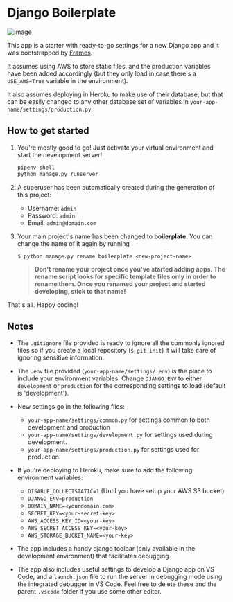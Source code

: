 
# Django Boilerplate

![image](https://res.cloudinary.com/gbrachetta/image/upload/v1607301400/oob_bfglzw.jpg)

This app is a starter with ready-to-go settings for a new Django app and it was bootstrapped by [Frames](https://github.com/GBrachetta/frames).

It assumes using AWS to store static files, and the production variables have been added accordingly (but they only load in case there's a `USE_AWS=True` variable in the environment).

It also assumes deploying in Heroku to make use of their database, but that can be easily changed to any other database set of variables in `your-app-name/settings/production.py`.

## How to get started

1. You're mostly good to go! Just activate your virtual environment and start the development server!

     ```bash
     pipenv shell
     python manage.py runserver
     ```

2. A superuser has been automatically created during the generation of this project:

     - Username: `admin`
     - Password: `admin`
     - Email: `admin@domain.com`

3. Your main project's name has been changed to **boilerplate**. You can change the name of it again by running

    `$ python manage.py rename boilerplate <new-project-name>`

    > **Don't rename your project once you've started adding apps. The rename script looks for specific template files only in order to rename them. Once you renamed your project and started developing, stick to that name!**

That's all. Happy coding!

## Notes

- The `.gitignore` file provided is ready to ignore all the commonly ignored files so if you create a local repository (`$ git init`) it will take care of ignoring sensitive information.

- The `.env` file provided (`your-app-name/settings/.env`) is the place to include your environment variables. Change `DJANGO_ENV` to either `development` or `production` for the corresponding settings to load (default is 'development').

- New settings go in the following files:

  - `your-app-name/settings/common.py` for settings common to both development and production
  - `your-app-name/settings/development.py` for settings used during development.
  - `your-app-name/settings/production.py` for settings used for production.

- If you're deploying to Heroku, make sure to add the following environment variables:

  - `DISABLE_COLLECTSTATIC=1` (Until you have setup your AWS S3 bucket)
  - `DJANGO_ENV=production`
  - `DOMAIN_NAME=<yourdomain.com>`
  - `SECRET_KEY=<your-secret-key>`
  - `AWS_ACCESS_KEY_ID=<your-key>`
  - `AWS_SECRET_ACCESS_KEY=<your-key>`
  - `AWS_STORAGE_BUCKET_NAME=<your-key>`

- The app includes a handy django toolbar (only available in the development environment) that facilitates debugging.

- The app also includes useful settings to develop a Django app on VS Code, and a `launch.json` file to run the server in debugging mode using the integrated debugger in VS Code. Feel free to delete these and the parent `.vscode` folder if you use some other editor.

